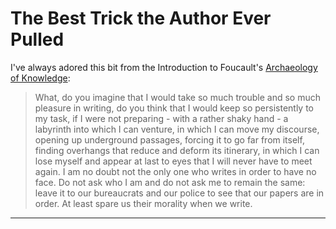 # The Best Trick the Author Ever Pulled

I've always adored this bit from the Introduction to Foucault's
[Archaeology of Knowledge](https://www.marxists.org/reference/subject/philosophy/works/fr/foucaul2.htm):

> What, do you imagine that I would take so much trouble and so much pleasure in
> writing, do you think that I would keep so persistently to my task, if I were
> not preparing - with a rather shaky hand - a labyrinth into which I can venture,
> in which I can move my discourse, opening up underground passages, forcing it to
> go far from itself, finding overhangs that reduce and deform its itinerary, in
> which I can lose myself and appear at last to eyes that I will never have to
> meet again. I am no doubt not the only one who writes in order to have no face.
> Do not ask who I am and do not ask me to remain the same: leave it to our
> bureaucrats and our police to see that our papers are in order. At least spare
> us their morality when we write.


---
